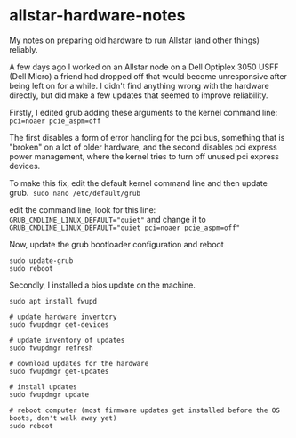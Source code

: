 # allstar-hardware-notes
My notes on preparing old hardware to run Allstar (and other things) reliably.

A few days ago I worked on an Allstar node on a Dell Optiplex 3050 USFF (Dell Micro) a friend had dropped off that would become unresponsive after being left on for a while. I didn't find anything wrong with the hardware directly, but did make a few updates that seemed to improve reliability.

Firstly, I edited grub adding these arguments to the kernel command line:
``pci=noaer pcie_aspm=off``

The first disables a form of error handling for the pci bus, something that is "broken" on a lot of older hardware, and the second disables pci express power management, where the kernel tries to turn off unused pci express devices. 

To make this fix, edit the default kernel command line and then update grub. 
``sudo nano /etc/default/grub``

edit the command line, look for this line:
``GRUB_CMDLINE_LINUX_DEFAULT="quiet"``
and change it to
``GRUB_CMDLINE_LINUX_DEFAULT="quiet pci=noaer pcie_aspm=off"``

Now, update the grub bootloader configuration and reboot

```
sudo update-grub
sudo reboot
```

Secondly, I installed a bios update on the machine.

```
sudo apt install fwupd

# update hardware inventory
sudo fwupdmgr get-devices

# update inventory of updates
sudo fwupdmgr refresh

# download updates for the hardware
sudo fwupdmgr get-updates

# install updates
sudo fwupdmgr update

# reboot computer (most firmware updates get installed before the OS boots, don't walk away yet)
sudo reboot
```
